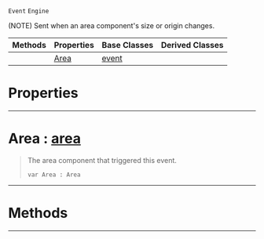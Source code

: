  `Event` `Engine`



(NOTE) Sent when an area component's size or origin changes.

|Methods|Properties|Base Classes|Derived Classes|
|---|---|---|---|
| |[ Area](https://github.com/zeroengineteam/ZeroDocs/code_reference/class_reference/areaevent.markdown#area-zero-engine-documen)|[event](https://github.com/zeroengineteam/ZeroDocs/code_reference/class_reference/event.markdown)| |


 #  Properties


---  
 #  Area : [area](https://github.com/zeroengineteam/ZeroDocs/code_reference/class_reference/area.markdown)

> The area component that triggered this event.
> ``` lang=cpp, name=Zilch
> var Area : Area


---  
 #  Methods


---  
 

 